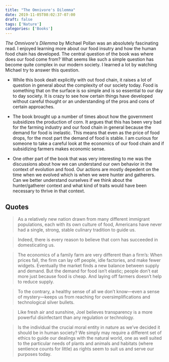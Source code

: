```yaml
---
title: "The Omnivore's Dilemma"
date: 2019-11-05T08:02:37-07:00
draft: false
tags: ['Nature']
categories: ['Books']
---
```


*The Omnivore's Dilemma* by Michael Pollan was an absolutely fascinating read. I enjoyed learning more about our food insutry and how the human food chain has developed. The central question of the book was where does our food come from? What seems like such a simple question has become quite complex in our modern society. I learned a lot by watching Michael try to answer this question.

- While this book dealt explicitly with out food chain, it raises a lot of question in general about the complexity of our society today. Food is something that on the surface is so simple and is so essential to our day to day society. It is crazy to see how certain things have developed without careful thought or an understanding of the pros and cons of certain approaches.

- The book brought up a number of times about how the government subsidizes the production of corn. It argues that this has been very bad for the farming industry and our food chain in general because the demand for food is inelastic. This means that even as the price of food drops, for the most part the demand of food is stable. I am curious for someone to take a careful look at the economics of our food chain and if subsidizing farmers makes economic sense.

- One other part of the book that was very interesting to me was the discussions about how we can understand our own behavior in the context of evolution and food. Our actions are mostly depedent on the time when we evolved which is when we were hunter and gatherers. Can we better understand ourselves if we think about the hunter/gatherer context and what kind of traits would have been necessary to thrive in that context.

## Quotes

> As a relatively new nation drawn from many different immigrant populations, each with its own culture of food,
Americans have never had a single, strong, stable culinary tradition to guide us.

<!-- -->

> Indeed, there is every reason to believe that corn has succeeded in domesticating us.

<!-- -->

> The economics of a family farm are very different than a firm’s: When prices fall, the firm can lay off people,
idle factories, and make fewer widgets. Eventually the market finds a new balance between supply and demand.
But the demand for food isn’t elastic; people don’t eat more just because food is cheap. And laying off farmers
doesn’t help to reduce supply.


<!-- -->
> To the contrary, a healthy sense of all we don’t know—even a sense of mystery—keeps us from reaching for
oversimplifications and technological silver bullets.

<!-- -->

> Like fresh air and sunshine, Joel believes transparency is a more powerful disinfectant than any regulation or
technology.

<!-- -->

> Is the individual the crucial moral entity in nature as we’ve decided it should be in human society? We simply
may require a different set of ethics to guide our dealings with the natural world, one as well suited to the
particular needs of plants and animals and habitats (where sentience counts for little) as rights seem to suit us
and serve our purposes today.

